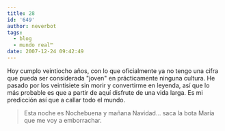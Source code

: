 ```yaml
---
title: 28
id: '649'
author: neverbot
tags:
  - blog
  - mundo real™
date: 2007-12-24 09:42:49
---
```


Hoy cumplo veintiocho años, con lo que oficialmente ya no tengo una cifra que pueda ser considerada "joven" en prácticamente ninguna cultura. He pasado por los veintisiete sin morir y convertirme en leyenda, así que lo más probable es que a partir de aquí disfrute de una vida larga. Es mi predicción así que a callar todo el mundo.

> Esta noche es Nochebuena y mañana Navidad... saca la bota María que me voy a emborrachar.